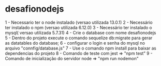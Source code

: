 # desafionodejs
1 - Necessario ter o node instalado (versao utilizada 13.0.1)
2 - Necessário ter instalado o npm (versao utilizada 6.12.0) 
3 - Necessário ter instalado o mysql( versao utilizada 5.7.31) 
4 - Crie o database com nome desafionodejs 
5 - Dentro do projeto execute o comando sequelize db:migrate para gerar as datatables do database; 
6 - configurar o login e senha do mysql no arquivo "connfig/database.js" 
7 - Use o comando npm install para baixar as dependencias do projeto 
8 - Comando de teste com jest => "npm test" 
9 - Comando de inicialização do servidor node => "npm run nodemon"
